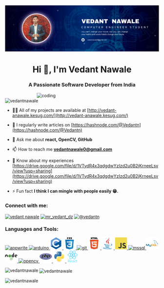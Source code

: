 ![logo](https://github.com/Vedantnawale/Vedantnawale/blob/master/Github%20banner.png)
<h1 align="center">Hi 👋, I'm Vedant Nawale</h1>
<h3 align="center">A Passionate Software Developer from India</h3>

<img align="right" alt="coding" width="400" src="https://media3.giphy.com/media/7o5L08ajhePjHM5jsK/giphy.gif?cid=ecf05e47o16lo8ny8zd8lbl1vynfmhcmjdnv60pjakvt3roa&ep=v1_gifs_search&rid=giphy.gif&ct=g">

<p align="left"> <img src="https://komarev.com/ghpvc/?username=vedantnawale&label=Profile%20views&color=0e75b6&style=flat" alt="vedantnawale" /> </p>

- 👨‍💻 All of my projects are available at [http://vedant-anawale.kesug.com/](http://vedant-anawale.kesug.com/)

- 📝 I regularly write articles on [https://hashnode.com/@Vedantn](https://hashnode.com/@Vedantn)

- 💬 Ask me about **react, OpenCV, GitHub**

- 📫 How to reach me **vedantnawale0@gmail.com**

- 📄 Know about my experiences [https://drive.google.com/file/d/1VTydR4x3qdgdwYzIzd2u0B2jKrneeLsv/view?usp=sharing](https://drive.google.com/file/d/1VTydR4x3qdgdwYzIzd2u0B2jKrneeLsv/view?usp=sharing)

- ⚡ Fun fact **I think I can mingle with people easily 😁.**

<h3 align="left">Connect with me:</h3>
<p align="left">
<a href="https://linkedin.com/in/vedant nawale" target="blank"><img align="center" src="https://raw.githubusercontent.com/rahuldkjain/github-profile-readme-generator/master/src/images/icons/Social/linked-in-alt.svg" alt="vedant nawale" height="30" width="40" /></a>
<a href="https://instagram.com/mr_vedant_dz" target="blank"><img align="center" src="https://raw.githubusercontent.com/rahuldkjain/github-profile-readme-generator/master/src/images/icons/Social/instagram.svg" alt="mr_vedant_dz" height="30" width="40" /></a>
<a href="https://hashnode.com/@vedantn" target="blank"><img align="center" src="https://raw.githubusercontent.com/rahuldkjain/github-profile-readme-generator/master/src/images/icons/Social/hashnode.svg" alt="@vedantn" height="30" width="40" /></a>
</p>

<h3 align="left">Languages and Tools:</h3>
<p align="left"> <a href="https://appwrite.io" target="_blank" rel="noreferrer"> <img src="https://www.vectorlogo.zone/logos/appwriteio/appwriteio-icon.svg" alt="appwrite" width="40" height="40"/> </a> <a href="https://www.arduino.cc/" target="_blank" rel="noreferrer"> <img src="https://cdn.worldvectorlogo.com/logos/arduino-1.svg" alt="arduino" width="40" height="40"/> </a> <a href="https://www.cprogramming.com/" target="_blank" rel="noreferrer"> <img src="https://raw.githubusercontent.com/devicons/devicon/master/icons/c/c-original.svg" alt="c" width="40" height="40"/> </a> <a href="https://www.w3schools.com/css/" target="_blank" rel="noreferrer"> <img src="https://raw.githubusercontent.com/devicons/devicon/master/icons/css3/css3-original-wordmark.svg" alt="css3" width="40" height="40"/> </a> <a href="https://git-scm.com/" target="_blank" rel="noreferrer"> <img src="https://www.vectorlogo.zone/logos/git-scm/git-scm-icon.svg" alt="git" width="40" height="40"/> </a> <a href="https://www.w3.org/html/" target="_blank" rel="noreferrer"> <img src="https://raw.githubusercontent.com/devicons/devicon/master/icons/html5/html5-original-wordmark.svg" alt="html5" width="40" height="40"/> </a> <a href="https://www.java.com" target="_blank" rel="noreferrer"> <img src="https://raw.githubusercontent.com/devicons/devicon/master/icons/java/java-original.svg" alt="java" width="40" height="40"/> </a> <a href="https://developer.mozilla.org/en-US/docs/Web/JavaScript" target="_blank" rel="noreferrer"> <img src="https://raw.githubusercontent.com/devicons/devicon/master/icons/javascript/javascript-original.svg" alt="javascript" width="40" height="40"/> </a> <a href="https://www.microsoft.com/en-us/sql-server" target="_blank" rel="noreferrer"> <img src="https://www.svgrepo.com/show/303229/microsoft-sql-server-logo.svg" alt="mssql" width="40" height="40"/> </a> <a href="https://www.mysql.com/" target="_blank" rel="noreferrer"> <img src="https://raw.githubusercontent.com/devicons/devicon/master/icons/mysql/mysql-original-wordmark.svg" alt="mysql" width="40" height="40"/> </a> <a href="https://nodejs.org" target="_blank" rel="noreferrer"> <img src="https://raw.githubusercontent.com/devicons/devicon/master/icons/nodejs/nodejs-original-wordmark.svg" alt="nodejs" width="40" height="40"/> </a> <a href="https://opencv.org/" target="_blank" rel="noreferrer"> <img src="https://www.vectorlogo.zone/logos/opencv/opencv-icon.svg" alt="opencv" width="40" height="40"/> </a> <a href="https://www.php.net" target="_blank" rel="noreferrer"> <img src="https://raw.githubusercontent.com/devicons/devicon/master/icons/php/php-original.svg" alt="php" width="40" height="40"/> </a> <a href="https://www.python.org" target="_blank" rel="noreferrer"> <img src="https://raw.githubusercontent.com/devicons/devicon/master/icons/python/python-original.svg" alt="python" width="40" height="40"/> </a> <a href="https://reactjs.org/" target="_blank" rel="noreferrer"> <img src="https://raw.githubusercontent.com/devicons/devicon/master/icons/react/react-original-wordmark.svg" alt="react" width="40" height="40"/> </a> </p>

<p><img align="left" src="https://github-readme-stats.vercel.app/api/top-langs?username=vedantnawale&show_icons=true&locale=en&layout=compact" alt="vedantnawale" /></p>

<p>&nbsp;<img align="center" src="https://github-readme-stats.vercel.app/api?username=vedantnawale&show_icons=true&locale=en" alt="vedantnawale" /></p>

<p><img align="center" src="https://github-readme-streak-stats.herokuapp.com/?user=vedantnawale&" alt="vedantnawale" /></p>

